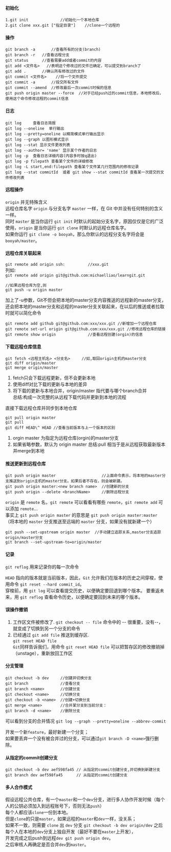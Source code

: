 #### 初始化
```
1.git init				//初始化一个本地仓库
2.git clone xxx.git ["指定目录"]	//clone一个远程的
```

#### 操作
```
git branch -a		//查看所有的分支(branch)
git branch -r	//查看远程分支  
git status		//查看需要add或者commit的内容
git add <文件名>	//表明这个修改过的文件已确定，可以提交到branch了
git add .		//确认所有修改过的文件
git commit <文件名>	//将一个文件提交
git commit -a		//投交所有文件
git commit --amend	//修改最后一次commit时候的信息
git push origin master --force	//对于已经push过的commit信息，本地修改后，使用这个命令修改远程的commit信息
```

#### 日志
```
git log     查看日志简报
git log --oneline  单行输出
git log --pretty=oneline 以精简模式单行输出显示
git log --graph 以图形模式显示
git log --stat 显示文件更改列表
git log --author= 'name' 显示某个作者的日志
git log -p  查看日志详细内容(内容多时按q退出)
git log -p filepath 查看某个文件的详细修改
git log -L start,end:filepath 查看某个文件某几行范围内的修改记录
git log --stat commitId  或者 git show --stat commitId 查看某一次提交的文件修改列表
```

#### 远程操作
`origin` 并无特殊含义  
远程仓库名字 `origin` 与分支名字 `master` 一样，在 Git 中并没有任何特别的含义一样。  
同时 `master` 是当你运行 `git init` 时默认的起始分支名字，原因仅仅是它的广泛使用，`origin` 是当你运行 `git clone` 时默认的远程仓库名字。  
如果你运行 `git clone -o booyah`，那么你默认的远程分支名字将会是 `booyah/master`。  

#### 远程仓库关联起来
`git remote add origin ssh:          //xxx.git`  
列如:  
`git remote add origin git@github.com:michaelliao/learngit.git`
```
//如果远程仓库为空,则
git push -u origin master
```
加上了-u参数，Git不但会把本地的master分支内容推送的远程新的master分支，还会把本地的master分支和远程的master分支关联起来，在以后的推送或者拉取时就可以简化命令
```
git remote add github git@github.com:xxx/xxx.git //新增加一个远程仓库
git remote set-url origin git@github.com:xxx/xxx.git //修改远程仓库的链接
git remote show origin              //查看远程创建(orgin)的信息
```
#### 下载远程仓库信息
```
git fetch <远程主机名> <分支名>     //如,取回origin主机的master分支
git diff origin/master
git merge origin/master
```
1. fetch只会下载远程更新，但不会更新本地  
2. 使用diff对比下载的更新与本地的差异  
3. 将下载的更新与本地合并，origin/master 指代要与哪个branch合并  
总结:构成一次完整的从远程下载代码并更新到本地的流程  

直接下载远程仓库并同步到本地仓库
```
git pull origin master
git pull
git diff HEAD\^ HEAD //查看当前版本与上一个版本的区别    
```
1. orgin master 为指定为远程仓库(orgin)的master分支
2. 如果省略参数，默认为 origin master
总结:pull 相当于是从远程获取最新版本并merge到本地

#### 推送更新到远程仓库
```
git push origin master                    //上面命令表示，将本地的master分支推送到origin主机的master分支。如果后者不存在，则会被新建。
git push origin master:<new branch name>  //创建新的分支
git push origin --delete <branchName>     //删除远程分支
```
`origin` 是 `remote` 名，`git remote` 可以看看有哪些 `remote`，`git remote add` 可以添加 `remote`...  
事实上 `git push origin master` 的意思是 `git push origin master:master` （将本地的 `master` 分支推送至远端的 `master` 分支，如果没有就新建一个）

```
git push --set-upstream origin master  //手动建立追踪关系,master分支追踪origin/master分支
git branch --set-upstream-to=origin/master
```

#### 记录
`git reflog`
用来记录你的每一次命令  

`HEAD` 指向的版本就是当前版本，因此，`Git` 允许我们在版本的历史之间穿梭，使用命令 `git reset --hard commit_id`。  
穿梭前，用 `git log` 可以查看提交历史，以便确定要回退到哪个版本。
要重返未来，用 `git reflog` 查看命令历史，以便确定要回到未来的哪个版本。  

#### 误操作撤销
1. 工作区文件被修改了.
`git checkout -- file` 命令中的 -- 很重要，没有--，就变成了切换到另一个分支的命令
2. 已经通过 `git add file` 推送到缓存区.  
`git reset HEAD file`  
`Git`同样告诉我们，用命令 `git reset HEAD file` 可以把暂存区的修改撤销掉（unstage），重新放回工作区


#### 分支管理

 ```
git checkout -b dev     //创建并切换分支
git branch              //查看分支
git branch <name>       //创建分支
git checkout <name>     //切换分支
git checkout -b <name>  //创建+切换分支
git merge <name>        //合并某分支到当前分支：
git branch -d <name>    //删除分支
```

可以看到分支的合并情况
`git log --graph --pretty=oneline --abbrev-commit`

开发一个新`feature`，最好新建一个分支；  
如果要丢弃一个没有被合并过的分支，可以通过`git branch -D <name>`强行删除。  

#### 从指定的commit创建分支
```
git checkout -b dev aef598fa45 // 从指定的commit创建分支,并切换到新建分支
git branch dev aef598fa45      // 从指定的commit创建分支
```

#### 多人合作模式
假设远程公共仓库，有一个`master`和一个`dev`分支，进行多人协作开发时候（每个人的公钥必须加入到远程账号下，否则无法`push`）  
每个人都应该`clone`一份到本地。  
但是`clone`的只是`master`，如果远程的`master`和`dev`一样，没关系；  
如果不一致，则需要 `clone` 出 `dev` 分支 `git checkout -b dev origin/dev`
之后每个人在本地的`dev`分支上独自开发（最好不要在`master`上开发），  
开发完成之后push到远程`dev git push origin dev`。  
之后审核人再确定是否合并`dev`到`master`。  
